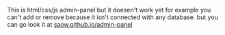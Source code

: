 This is html/css/js admin-panel but it doesen't work yet for example you can't add or remove because it isn't connected with any database.
but you can go look it at [saow.github.io/admin-panel](saow.github.io/admin-panel)
